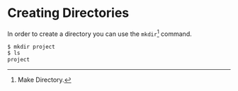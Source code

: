 # Creating Directories

In order to create a directory you can use the `mkdir`[^mkdir] command.

```bash
$ mkdir project
$ ls
project
```

[^mkdir]: Make Directory. 